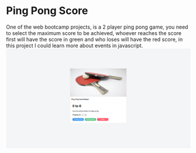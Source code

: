 # Ping Pong Score
One of the web bootcamp projects, is a 2 player ping pong game, you need to select the maximum score to be achieved, whoever reaches the score first will have the score in green and who loses will have the red score, in this project I could learn more about events in javascript.
![alt text](./img/page.png)